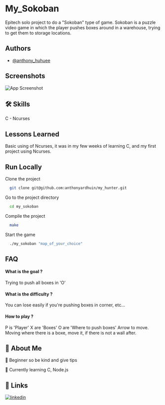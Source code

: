 # My_Sokoban
Epitech solo project to do a "Sokoban" type of game. Sokoban is a puzzle video game in which the player pushes boxes around in a warehouse, trying to get them to storage locations.


## Authors

- [@anthony_huhuee](https://github.com/anthonyhuhuee)


## Screenshots

![App Screenshot](https://i.ibb.co/2W2m88s/Capture-d-cran-2023-06-17-12-02-44.png)


## 🛠 Skills
C - Ncurses


## Lessons Learned

Basic using of Ncurses, it was in my few weeks of learning C, and my first project using Ncurses.

## Run Locally

Clone the project

```bash
  git clone git@github.com:anthonyardhuin/my_hunter.git
```

Go to the project directory

```bash
  cd my_sokoban
```

Compile the project

```bash
  make
```

Start the game

```bash
  ./my_sokoban "map_of_your_choice"
```


## FAQ

#### What is the goal ?

Trying to push all boxes in 'O'

#### What is the difficulty ?

You can lose easily if you're pushing boxes in corner, etc...

#### How to play ?

P is 'Player'
X are 'Boxes'
O are 'Where to push boxes'
Arrow to move. Moving where there is a boxe, move it, if there is not a wall after.

## 🚀 About Me

💬 Beginner so be kind and give tips

🧠 Currently learning C, Node.js



## 🔗 Links
[![linkedin](https://img.shields.io/badge/linkedin-0A66C2?style=for-the-badge&logo=linkedin&logoColor=white)](https://www.linkedin.com/in/anthony-ardhuin-600505270/)

